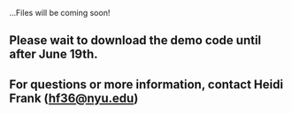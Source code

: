 ...Files will be coming soon!

## Please wait to download the demo code until after June 19th.

## For questions or more information, contact Heidi Frank (hf36@nyu.edu)
